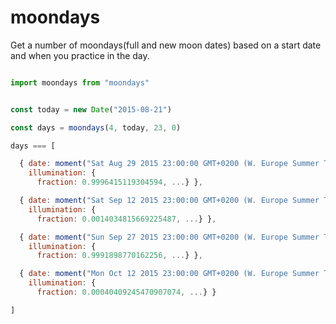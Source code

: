 
# moondays

Get a number of moondays(full and new moon dates) based on a start date and when you practice in the day.

```javascript

import moondays from "moondays"


const today = new Date("2015-08-21")

const days = moondays(4, today, 23, 0)

days === [

  { date: moment("Sat Aug 29 2015 23:00:00 GMT+0200 (W. Europe Summer Time)"),
    illumination: {
      fraction: 0.9996415119304594, ...} },

  { date: moment("Sat Sep 12 2015 23:00:00 GMT+0200 (W. Europe Summer Time)"),
    illumination: {
      fraction: 0.0014034815669225487, ...} },

  { date: moment("Sun Sep 27 2015 23:00:00 GMT+0200 (W. Europe Summer Time)"),
    illumination: {
      fraction: 0.9991898770162256, ...} },

  { date: moment("Mon Oct 12 2015 23:00:00 GMT+0200 (W. Europe Summer Time)"),
    illumination: {
      fraction: 0.00040409245470907074, ...} }

]


```
